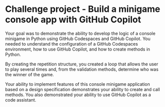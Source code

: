 # Challenge project - Build a minigame console app with GitHub Copilot

Your goal was to demonstrate the ability to develop the logic of a console minigame in Python using GitHub Codespaces and GitHub Copilot. You needed to understand the configuration of a GitHub Codespaces environment, how to use GitHub Copilot, and how to create methods in Python.

By creating the repetition structure, you created a loop that allows the user to play several times and, from the validation methods, determine who was the winner of the game.

Your ability to implement features of this console minigame application based on a design specification demonstrates your ability to create and call methods. You also demonstrated your ability to use GitHub Copilot as a code assistant.

